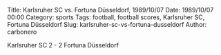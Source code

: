 Title: Karlsruher SC vs. Fortuna Düsseldorf, 1989/10/07
Date: 1989/10/07 00:00
Category: sports
Tags: football, football scores, Karlsruher SC, Fortuna Düsseldorf
Slug: karlsruher-sc-vs-fortuna-dusseldorf
Author: carbonero


Karlsruher SC 2 - 2 Fortuna Düsseldorf
